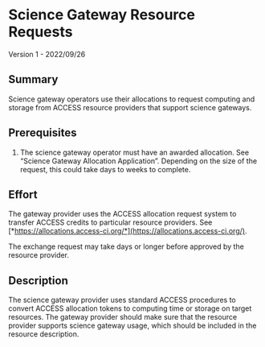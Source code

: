 # Science Gateway Resource Requests

Version 1 - 2022/09/26

## Summary

Science gateway operators use their allocations to request computing and storage from ACCESS resource providers that support science gateways.

## Prerequisites

1.  The science gateway operator must have an awarded allocation. See “Science Gateway Allocation Application”. Depending on the size of the request, this could take days to weeks to complete.

## Effort

The gateway provider uses the ACCESS allocation request system to transfer ACCESS credits to particular resource providers. See [*https://allocations.access-ci.org/*](https://allocations.access-ci.org/).

The exchange request may take days or longer before approved by the resource provider.

## Description

The science gateway provider uses standard ACCESS procedures to convert ACCESS allocation tokens to computing time or storage on target resources. The gateway provider should make sure that the resource provider supports science gateway usage, which should be included in the resource description.
